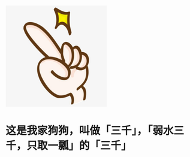 <img src="https://raw.githubusercontent.com/licunchang/licunchang/master/blog/images/shouzhi.jpeg" width="270" />

# 这是我家狗狗，叫做「三千」，「弱水三千，只取一瓢」的「三千」
